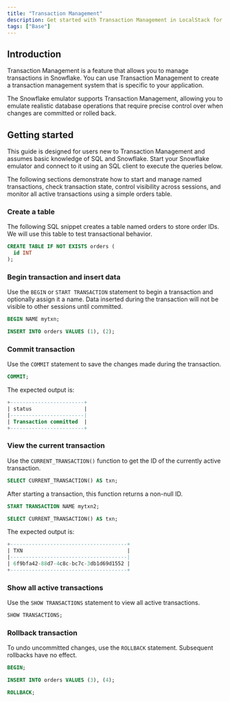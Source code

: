 ```yaml
---
title: "Transaction Management"
description: Get started with Transaction Management in LocalStack for Snowflake
tags: ["Base"]
---
```


## Introduction

Transaction Management is a feature that allows you to manage transactions in Snowflake. You can use Transaction Management to create a transaction management system that is specific to your application.

The Snowflake emulator supports Transaction Management, allowing you to emulate realistic database operations that require precise control over when changes are committed or rolled back.

## Getting started

This guide is designed for users new to Transaction Management and assumes basic knowledge of SQL and Snowflake. Start your Snowflake emulator and connect to it using an SQL client to execute the queries below.

The following sections demonstrate how to start and manage named transactions, check transaction state, control visibility across sessions, and monitor all active transactions using a simple orders table.

### Create a table

The following SQL snippet creates a table named orders to store order IDs. We will use this table to test transactional behavior.

```sql
CREATE TABLE IF NOT EXISTS orders (
  id INT
);
```

### Begin transaction and insert data

Use the `BEGIN` or `START TRANSACTION` statement to begin a transaction and optionally assign it a name. Data inserted during the transaction will not be visible to other sessions until committed.

```sql 
BEGIN NAME mytxn;

INSERT INTO orders VALUES (1), (2);
```

### Commit transaction

Use the `COMMIT` statement to save the changes made during the transaction.

```sql 
COMMIT;
```

The expected output is:

```sql
+------------------------+
| status                 |
|------------------------|
| Transaction committed  |
+------------------------+
```

### View the current transaction

Use the `CURRENT_TRANSACTION()` function to get the ID of the currently active transaction.

```sql 
SELECT CURRENT_TRANSACTION() AS txn;
```

After starting a transaction, this function returns a non-null ID.

```sql 
START TRANSACTION NAME mytxn2;

SELECT CURRENT_TRANSACTION() AS txn;
```

The expected output is:

```sql
+--------------------------------------+
| TXN                                  |
|--------------------------------------|
| 6f9bfa42-88d7-4c8c-bc7c-3db1d69d1552 |
+--------------------------------------+
```

### Show all active transactions

Use the `SHOW TRANSACTIONS` statement to view all active transactions.

```sql 
SHOW TRANSACTIONS;
```

### Rollback transaction

To undo uncommitted changes, use the `ROLLBACK` statement. Subsequent rollbacks have no effect.

```sql showLineNumbers
BEGIN;

INSERT INTO orders VALUES (3), (4);

ROLLBACK;
```
